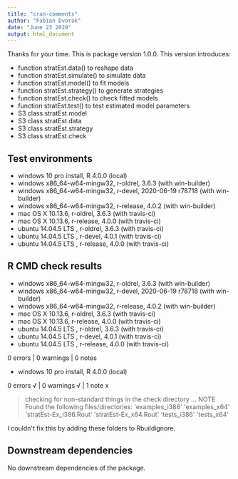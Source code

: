 ```yaml
---
title: "cran-comments"
author: "Fabian Dvorak"
date: "June 23 2020"
output: html_document
---
```


Thanks for your time. This is package version 1.0.0. This version introduces:

* function stratEst.data() to reshape data
* function stratEst.simulate() to simulate data
* function stratEst.model() to fit models
* function stratEst.strategy() to generate strategies
* function stratEst.check() to check fitted models
* function stratEst.test() to test estimated model parameters
* S3 class stratEst.model
* S3 class stratEst.data
* S3 class stratEst.strategy
* S3 class stratEst.check

## Test environments
* windows 10 pro install, R 4.0.0 (local)
* windows x86_64-w64-mingw32, r-oldrel, 3.6.3 (with win-builder)
* windows x86_64-w64-mingw32, r-devel, 2020-06-19 r78718 (with win-builder)
* windows x86_64-w64-mingw32, r-release, 4.0.2 (with win-builder)
* mac OS X	10.13.6, r-oldrel, 3.6.3 (with travis-ci)
* mac OS X	10.13.6, r-release, 4.0.0 (with travis-ci)
* ubuntu 14.04.5 LTS , r-oldrel, 3.6.3 (with travis-ci)
* ubuntu 14.04.5 LTS , r-devel, 4.0.1 (with travis-ci)
* ubuntu 14.04.5 LTS , r-release, 4.0.0 (with travis-ci)

## R CMD check results
* windows x86_64-w64-mingw32, r-oldrel, 3.6.3 (with win-builder)
* windows x86_64-w64-mingw32, r-devel, 2020-06-19 r78718 (with win-builder)
* windows x86_64-w64-mingw32, r-release, 4.0.2 (with win-builder)
* mac OS X	10.13.6, r-oldrel, 3.6.3 (with travis-ci)
* mac OS X	10.13.6, r-release, 4.0.0 (with travis-ci)
* ubuntu 14.04.5 LTS , r-oldrel, 3.6.3 (with travis-ci)
* ubuntu 14.04.5 LTS , r-devel, 4.0.1 (with travis-ci)
* ubuntu 14.04.5 LTS , r-release, 4.0.0 (with travis-ci)

0 errors | 0 warnings | 0 notes

* windows 10 pro install, R 4.0.0 (local)

0 errors √ | 0 warnings √ | 1 note x

> checking for non-standard things in the check directory ... NOTE
  Found the following files/directories:
    'examples_i386' 'examples_x64' 'stratEst-Ex_i386.Rout'
    'stratEst-Ex_x64.Rout' 'tests_i386' 'tests_x64'
    
I couldn't fix this by adding these folders to Rbuildignore.

## Downstream dependencies
No downstream dependencies of the package.

